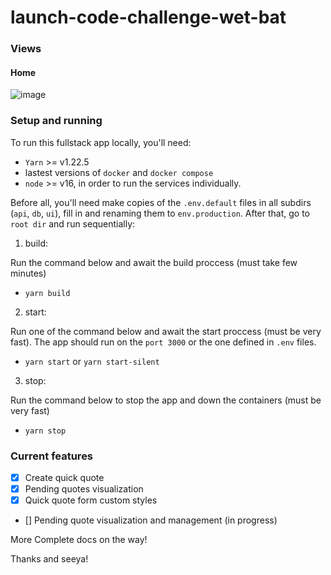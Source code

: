# launch-code-challenge-wet-bat

### Views

#### Home
![image](https://user-images.githubusercontent.com/55052153/161160205-6ef54314-eed5-4d80-a595-d5dca5b9f18e.png)

### Setup and running

To run this fullstack app locally, you'll need:
 - `Yarn` >= v1.22.5
 - lastest versions of `docker` and `docker compose`
- `node` >= v16, in order to run the services individually.

Before all, you'll need make copies of the `.env.default` files in all subdirs (`api`, `db`, `ui`), fill in and renaming them to `env.production`. After that, go to `root dir` and run sequentially:

1. build:

Run the command below and await the build proccess (must take few minutes)
   - `yarn build`

2. start:

Run one of the command below and await the start proccess (must be very fast). The app should run on the `port 3000` or the one defined in `.env` files.
   - `yarn start` or `yarn start-silent`

3. stop:

Run the command below to stop the app and down the containers (must be very fast)
   - `yarn stop`


### Current features

- [x] Create quick quote
- [x] Pending quotes visualization
- [x] Quick quote form custom styles
- [] Pending quote visualization and management (in progress)

More Complete docs on the way!

Thanks and seeya!


